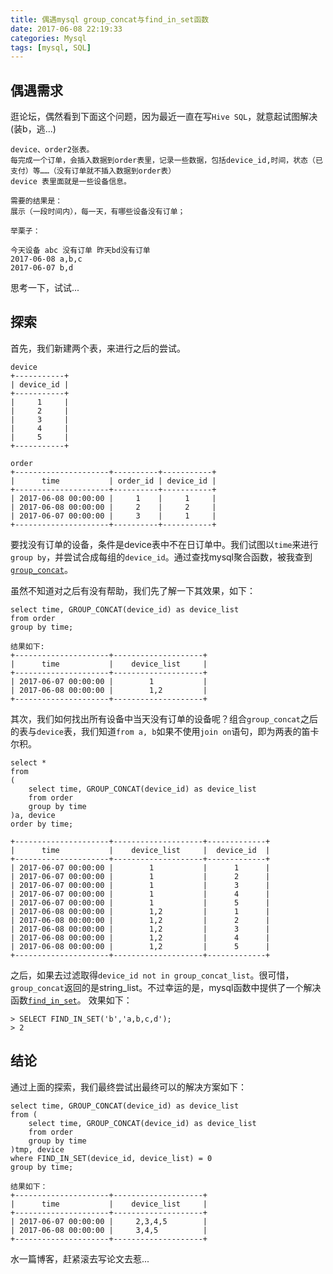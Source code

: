 ```yaml
---
title: 偶遇mysql group_concat与find_in_set函数
date: 2017-06-08 22:19:33
categories: Mysql
tags: [mysql, SQL]
---
```


## 偶遇需求

逛论坛，偶然看到下面这个问题，因为最近一直在写`Hive SQL`，就意起试图解决(装b，逃...)

```
device、order2张表。
每完成一个订单，会插入数据到order表里，记录一些数据，包括device_id,时间，状态（已支付）等……（没有订单就不插入数据到order表）
device 表里面就是一些设备信息。

需要的结果是：
展示（一段时间内），每一天，有哪些设备没有订单；

举栗子：

今天设备 abc 没有订单 昨天bd没有订单
2017-06-08 a,b,c
2017-06-07 b,d
```
思考一下，试试...
<!-- more -->

## 探索

首先，我们新建两个表，来进行之后的尝试。
```
device
+-----------+
| device_id |
+-----------+
|     1     |
|     2     |
|     3     |
|     4     |
|     5     |
+-----------+

order
+---------------------+----------+-----------+
|      time           | order_id | device_id |
+---------------------+----------+-----------+
| 2017-06-08 00:00:00 |     1    |     1     |
| 2017-06-08 00:00:00 |     2    |     2     |
| 2017-06-07 00:00:00 |     3    |     1     |
+---------------------+----------+-----------+
```

要找没有订单的设备，条件是device表中不在日订单中。我们试图以`time`来进行`group by`，并尝试合成每组的`device_id`。通过查找mysql聚合函数，被我查到[`group_concat`](https://dev.mysql.com/doc/refman/5.7/en/group-by-functions.html#function_group-concat)。

虽然不知道对之后有没有帮助，我们先了解一下其效果，如下：
```
select time, GROUP_CONCAT(device_id) as device_list
from order
group by time;

结果如下:
+---------------------+--------------------+
|      time           |    device_list     |
+---------------------+--------------------+
| 2017-06-07 00:00:00 |        1           |
| 2017-06-08 00:00:00 |        1,2         |
+---------------------+--------------------+
```

其次，我们如何找出所有设备中当天没有订单的设备呢？组合`group_concat`之后的表与`device`表，我们知道`from a, b`如果不使用`join on`语句，即为两表的笛卡尔积。
```
select *
from 
(
    select time, GROUP_CONCAT(device_id) as device_list
    from order
    group by time
)a, device
order by time;

+---------------------+--------------------+-------------+
|      time           |    device_list     |  device_id  |
+---------------------+--------------------+-------------+
| 2017-06-07 00:00:00 |        1           |      1      |
| 2017-06-07 00:00:00 |        1           |      2      |
| 2017-06-07 00:00:00 |        1           |      3      |
| 2017-06-07 00:00:00 |        1           |      4      |
| 2017-06-07 00:00:00 |        1           |      5      |
| 2017-06-08 00:00:00 |        1,2         |      1      |
| 2017-06-08 00:00:00 |        1,2         |      2      |
| 2017-06-08 00:00:00 |        1,2         |      3      |
| 2017-06-08 00:00:00 |        1,2         |      4      |
| 2017-06-08 00:00:00 |        1,2         |      5      |
+---------------------+--------------------+-------------+
```

之后，如果去过滤取得`device_id not in group_concat_list`。很可惜，`group_concat`返回的是string_list。不过幸运的是，mysql函数中提供了一个解决函数[`find_in_set`](https://dev.mysql.com/doc/refman/5.7/en/string-functions.html#function_find-in-set)。
效果如下：
```
> SELECT FIND_IN_SET('b','a,b,c,d');
> 2
```

## 结论
通过上面的探索，我们最终尝试出最终可以的解决方案如下：
```
select time, GROUP_CONCAT(device_id) as device_list
from (
    select time, GROUP_CONCAT(device_id) as device_list
    from order
    group by time
)tmp, device
where FIND_IN_SET(device_id, device_list) = 0
group by time;

结果如下：
+---------------------+--------------------+
|      time           |    device_list     |
+---------------------+--------------------+
| 2017-06-07 00:00:00 |     2,3,4,5        |
| 2017-06-08 00:00:00 |     3,4,5          |
+---------------------+--------------------+
```

水一篇博客，赶紧滚去写论文去惹...